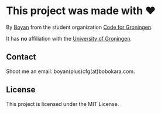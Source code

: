 # This project was made with ❤️
By [Boyan](https://confest.im) from the student organization [Code for Groningen](https://github.com/Code-For-Groningen/).

It has **no** affiliation with the [University of Groningen](https://rug.nl).

## Contact
Shoot me an email: boyan(plus)cfg(at)bobokara.com.

## License
This project is licensed under the MIT License.